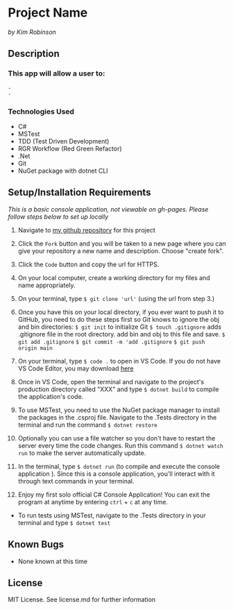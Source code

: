 # Project Name
_by Kim Robinson_

## Description

###  This app will allow a user to:
    -
    -


### Technologies Used

* C#
* MSTest
* TDD (Test Driven Development)
* RGR Workflow (Red Green Refactor)
* .Net
* Git
* NuGet package with dotnet CLI

## Setup/Installation Requirements

_This is a basic console application, not viewable on gh-pages. Please follow steps below to set up locally_

1. Navigate to [my github repository](https://github.com/kimmykokonut/XXX) for this project 

2. Click the `Fork` button and  you will be taken to a new page where you can give your repository a new name and description. Choose "create fork".

3. Click the `Code` button and copy the url for HTTPS.

4. On your local computer, create a working directory for my files and name appropriately.

5. On your terminal, type `$ git clone 'url'` (using the url from step 3.)

6. Once you have this on your local directory, if you ever want to push it to GitHub, you need to do these steps first so Git knows to ignore the obj and bin directories:
`$ git init` to initialize Git 
`$ touch .gitignore` adds .gitignore file in the root directory. add bin and obj to this file and save.
`$ git add .gitignore`
`$ git commit -m 'add .gitignore`
`$ git push origin main`

7. On your terminal, type `$ code .` to open in VS Code.  If you do not have VS Code Editor, you may download [here](https://code.visualstudio.com/)

8. Once in VS Code, open the terminal and navigate to the project's production directory called "XXX" and type `$ dotnet build` to compile the application's code.

9.  To use MSTest, you need to use the NuGet package manager to install the packages in the .csproj file.  Navigate to the .Tests directory in the terminal and run the command `$ dotnet restore`

9.  Optionally you can use a file watcher so you don't have to restart the server every time the code changes. Run this command `$ dotnet watch run` to make the server automatically update.

10. In the terminal, type `$ dotnet run` (to compile and execute the console application ). Since this is a console application, you'll interact with it through text commands in your terminal.

11. Enjoy my first solo official C# Console Application!  You can exit the program at anytime by entering `ctrl` + `c` at any time.

* To run tests using MSTest, navigate to the .Tests directory in your terminal and type `$ dotnet test`

## Known Bugs
* None known at this time

## License
MIT License. See license.md for further information